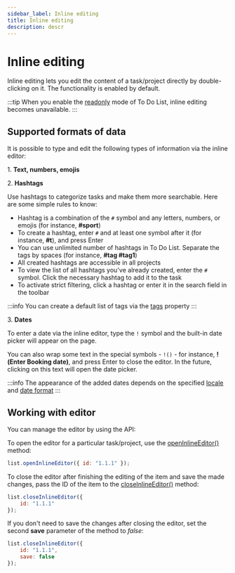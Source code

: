 ```yaml
---
sidebar_label: Inline editing
title: Inline editing
description: descr
---
```


# Inline editing

Inline editing lets you edit the content of a task/project directly by double-clicking on it. The functionality is enabled by default.

:::tip
When you enable the [readonly](api/configs/readonly_config.md) mode of To Do List, inline editing becomes unavailable. 
:::

## Supported formats of data

It is possible to type and edit the following types of information via the inline editor:

1\. **Text, numbers, emojis**

2\. **Hashtags**

Use hashtags to categorize tasks and make them more searchable. Here are some simple rules to know:

- Hashtag is a combination of the `#` symbol and any letters, numbers, or emojis (for instance, **#sport**)
- To create a hashtag, enter `#` and at least one symbol after it (for instance, **#t**), and press Enter
- You can use unlimited number of hashtags in To Do List. Separate the tags by spaces (for instance, **#tag #tag1**) 
- All created hashtags are accessible in all projects
- To view the list of all hashtags you've already created, enter the `#` symbol. Click the necessary hashtag to add it to the task
- To activate strict filtering, click a hashtag or enter it in the search field in the toolbar

:::info
You can create a default list of tags via the [tags](api/configs/tags_config.md) property
:::

3\. **Dates**

To enter a date via the inline editor, type the `!` symbol and the built-in date picker will appear on the page.
    
You can also wrap some text in the special symbols - `!()` - for instance, **!(Enter Booking date)**, and press Enter to close the editor. In the future, clicking on this text will open the date picker. 

:::info
The appearance of the added dates depends on the specified [locale](api/configs/locale_config.md) and [date format](api/configs/taskshape_config.md)
:::

## Working with editor

You can manage the editor by using the API:

To open the editor for a particular task/project, use the [openInlineEditor()](../../api/methods/openinlineeditor_method/) method:

~~~js
list.openInlineEditor({ id: "1.1.1" });
~~~

To close the editor after finishing the editing of the item and save the made changes, pass the ID of the item to the [closeInlineEditor()](../../api/methods/closeinlineeditor_method/) method:

~~~js
list.closeInlineEditor({ 
    id: "1.1.1"
});
~~~

If you don't need to save the changes after closing the editor, set the second **save** parameter of the method to *false*:

~~~js
list.closeInlineEditor({ 
    id: "1.1.1",
    save: false
});
~~~~


